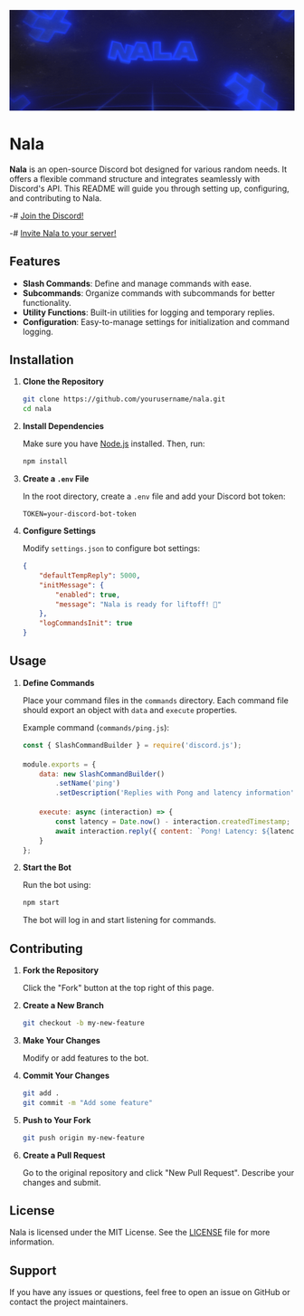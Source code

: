 <p align="center">
    <div align="center">
        <img src="images/nala.gif" alt="Nala">
    </div>

# Nala
**Nala** is an open-source Discord bot designed for various random needs. It offers a flexible command structure and integrates seamlessly with Discord's API. This README will guide you through setting up, configuring, and contributing to Nala.

-# [Join the Discord!](https://dsc.gg/3rr0r)

-# [Invite Nala to your server!](https://discord.com/oauth2/authorize?client_id=1223073528954490940&permissions=8&scope=bot%20applications.commands)

## Features

- **Slash Commands**: Define and manage commands with ease.
- **Subcommands**: Organize commands with subcommands for better functionality.
- **Utility Functions**: Built-in utilities for logging and temporary replies.
- **Configuration**: Easy-to-manage settings for initialization and command logging.

## Installation

1. **Clone the Repository**

   ```bash
   git clone https://github.com/yourusername/nala.git
   cd nala
   ```

2. **Install Dependencies**

   Make sure you have [Node.js](https://nodejs.org/) installed. Then, run:

   ```bash
   npm install
   ```

3. **Create a `.env` File**

   In the root directory, create a `.env` file and add your Discord bot token:

   ```env
   TOKEN=your-discord-bot-token
   ```

4. **Configure Settings**

   Modify `settings.json` to configure bot settings:

   ```json
   {
       "defaultTempReply": 5000,
       "initMessage": {
           "enabled": true,
           "message": "Nala is ready for liftoff! 🚀"
       },
       "logCommandsInit": true
   }
   ```

## Usage

1. **Define Commands**

   Place your command files in the `commands` directory. Each command file should export an object with `data` and `execute` properties.

   Example command (`commands/ping.js`):

   ```javascript
   const { SlashCommandBuilder } = require('discord.js');

   module.exports = {
       data: new SlashCommandBuilder()
           .setName('ping')
           .setDescription('Replies with Pong and latency information'),

       execute: async (interaction) => {
           const latency = Date.now() - interaction.createdTimestamp;
           await interaction.reply({ content: `Pong! Latency: ${latency}ms`, ephemeral: true });
       }
   };
   ```

2. **Start the Bot**

   Run the bot using:

   ```bash
   npm start
   ```

   The bot will log in and start listening for commands.

## Contributing

1. **Fork the Repository**

   Click the "Fork" button at the top right of this page.

2. **Create a New Branch**

   ```bash
   git checkout -b my-new-feature
   ```

3. **Make Your Changes**

   Modify or add features to the bot.

4. **Commit Your Changes**

   ```bash
   git add .
   git commit -m "Add some feature"
   ```

5. **Push to Your Fork**

   ```bash
   git push origin my-new-feature
   ```

6. **Create a Pull Request**

   Go to the original repository and click "New Pull Request". Describe your changes and submit.

## License

Nala is licensed under the MIT License. See the [LICENSE](LICENSE) file for more information.

## Support

If you have any issues or questions, feel free to open an issue on GitHub or contact the project maintainers.
